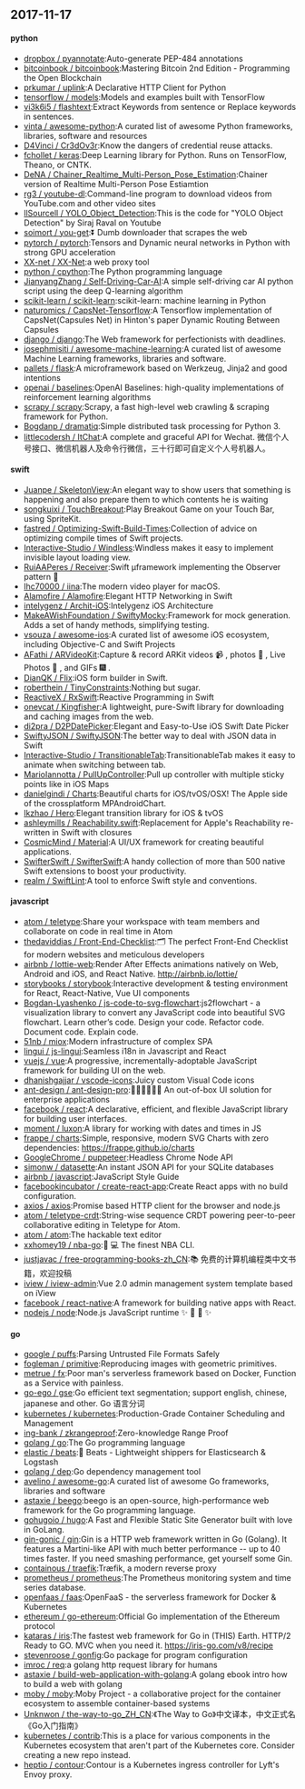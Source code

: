 ## 2017-11-17

#### python
* [dropbox / pyannotate](https://github.com/dropbox/pyannotate):Auto-generate PEP-484 annotations
* [bitcoinbook / bitcoinbook](https://github.com/bitcoinbook/bitcoinbook):Mastering Bitcoin 2nd Edition - Programming the Open Blockchain
* [prkumar / uplink](https://github.com/prkumar/uplink):A Declarative HTTP Client for Python
* [tensorflow / models](https://github.com/tensorflow/models):Models and examples built with TensorFlow
* [vi3k6i5 / flashtext](https://github.com/vi3k6i5/flashtext):Extract Keywords from sentence or Replace keywords in sentences.
* [vinta / awesome-python](https://github.com/vinta/awesome-python):A curated list of awesome Python frameworks, libraries, software and resources
* [D4Vinci / Cr3dOv3r](https://github.com/D4Vinci/Cr3dOv3r):Know the dangers of credential reuse attacks.
* [fchollet / keras](https://github.com/fchollet/keras):Deep Learning library for Python. Runs on TensorFlow, Theano, or CNTK.
* [DeNA / Chainer_Realtime_Multi-Person_Pose_Estimation](https://github.com/DeNA/Chainer_Realtime_Multi-Person_Pose_Estimation):Chainer version of Realtime Multi-Person Pose Estiamtion
* [rg3 / youtube-dl](https://github.com/rg3/youtube-dl):Command-line program to download videos from YouTube.com and other video sites
* [llSourcell / YOLO_Object_Detection](https://github.com/llSourcell/YOLO_Object_Detection):This is the code for "YOLO Object Detection" by Siraj Raval on Youtube
* [soimort / you-get](https://github.com/soimort/you-get):⏬ Dumb downloader that scrapes the web
* [pytorch / pytorch](https://github.com/pytorch/pytorch):Tensors and Dynamic neural networks in Python with strong GPU acceleration
* [XX-net / XX-Net](https://github.com/XX-net/XX-Net):a web proxy tool
* [python / cpython](https://github.com/python/cpython):The Python programming language
* [JianyangZhang / Self-Driving-Car-AI](https://github.com/JianyangZhang/Self-Driving-Car-AI):A simple self-driving car AI python script using the deep Q-learning algorithm
* [scikit-learn / scikit-learn](https://github.com/scikit-learn/scikit-learn):scikit-learn: machine learning in Python
* [naturomics / CapsNet-Tensorflow](https://github.com/naturomics/CapsNet-Tensorflow):A Tensorflow implementation of CapsNet(Capsules Net) in Hinton's paper Dynamic Routing Between Capsules
* [django / django](https://github.com/django/django):The Web framework for perfectionists with deadlines.
* [josephmisiti / awesome-machine-learning](https://github.com/josephmisiti/awesome-machine-learning):A curated list of awesome Machine Learning frameworks, libraries and software.
* [pallets / flask](https://github.com/pallets/flask):A microframework based on Werkzeug, Jinja2 and good intentions
* [openai / baselines](https://github.com/openai/baselines):OpenAI Baselines: high-quality implementations of reinforcement learning algorithms
* [scrapy / scrapy](https://github.com/scrapy/scrapy):Scrapy, a fast high-level web crawling & scraping framework for Python.
* [Bogdanp / dramatiq](https://github.com/Bogdanp/dramatiq):Simple distributed task processing for Python 3.
* [littlecodersh / ItChat](https://github.com/littlecodersh/ItChat):A complete and graceful API for Wechat. 微信个人号接口、微信机器人及命令行微信，三十行即可自定义个人号机器人。

#### swift
* [Juanpe / SkeletonView](https://github.com/Juanpe/SkeletonView):An elegant way to show users that something is happening and also prepare them to which contents he is waiting
* [songkuixi / TouchBreakout](https://github.com/songkuixi/TouchBreakout):Play Breakout Game on your Touch Bar, using SpriteKit.
* [fastred / Optimizing-Swift-Build-Times](https://github.com/fastred/Optimizing-Swift-Build-Times):Collection of advice on optimizing compile times of Swift projects.
* [Interactive-Studio / Windless](https://github.com/Interactive-Studio/Windless):Windless makes it easy to implement invisible layout loading view.
* [RuiAAPeres / Receiver](https://github.com/RuiAAPeres/Receiver):Swift µframework implementing the Observer pattern 📡
* [lhc70000 / iina](https://github.com/lhc70000/iina):The modern video player for macOS.
* [Alamofire / Alamofire](https://github.com/Alamofire/Alamofire):Elegant HTTP Networking in Swift
* [intelygenz / Archit-iOS](https://github.com/intelygenz/Archit-iOS):Intelygenz iOS Architecture
* [MakeAWishFoundation / SwiftyMocky](https://github.com/MakeAWishFoundation/SwiftyMocky):Framework for mock generation. Adds a set of handy methods, simplifying testing.
* [vsouza / awesome-ios](https://github.com/vsouza/awesome-ios):A curated list of awesome iOS ecosystem, including Objective-C and Swift Projects
* [AFathi / ARVideoKit](https://github.com/AFathi/ARVideoKit):Capture & record ARKit videos 📹 , photos 🌄 , Live Photos 🎇 , and GIFs 🎆 .
* [DianQK / Flix](https://github.com/DianQK/Flix):iOS form builder in Swift.
* [roberthein / TinyConstraints](https://github.com/roberthein/TinyConstraints):Nothing but sugar.
* [ReactiveX / RxSwift](https://github.com/ReactiveX/RxSwift):Reactive Programming in Swift
* [onevcat / Kingfisher](https://github.com/onevcat/Kingfisher):A lightweight, pure-Swift library for downloading and caching images from the web.
* [di2pra / D2PDatePicker](https://github.com/di2pra/D2PDatePicker):Elegant and Easy-to-Use iOS Swift Date Picker
* [SwiftyJSON / SwiftyJSON](https://github.com/SwiftyJSON/SwiftyJSON):The better way to deal with JSON data in Swift
* [Interactive-Studio / TransitionableTab](https://github.com/Interactive-Studio/TransitionableTab):TransitionableTab makes it easy to animate when switching between tab.
* [MarioIannotta / PullUpController](https://github.com/MarioIannotta/PullUpController):Pull up controller with multiple sticky points like in iOS Maps
* [danielgindi / Charts](https://github.com/danielgindi/Charts):Beautiful charts for iOS/tvOS/OSX! The Apple side of the crossplatform MPAndroidChart.
* [lkzhao / Hero](https://github.com/lkzhao/Hero):Elegant transition library for iOS & tvOS
* [ashleymills / Reachability.swift](https://github.com/ashleymills/Reachability.swift):Replacement for Apple's Reachability re-written in Swift with closures
* [CosmicMind / Material](https://github.com/CosmicMind/Material):A UI/UX framework for creating beautiful applications.
* [SwifterSwift / SwifterSwift](https://github.com/SwifterSwift/SwifterSwift):A handy collection of more than 500 native Swift extensions to boost your productivity.
* [realm / SwiftLint](https://github.com/realm/SwiftLint):A tool to enforce Swift style and conventions.

#### javascript
* [atom / teletype](https://github.com/atom/teletype):Share your workspace with team members and collaborate on code in real time in Atom
* [thedaviddias / Front-End-Checklist](https://github.com/thedaviddias/Front-End-Checklist):🗂 The perfect Front-End Checklist for modern websites and meticulous developers
* [airbnb / lottie-web](https://github.com/airbnb/lottie-web):Render After Effects animations natively on Web, Android and iOS, and React Native. http://airbnb.io/lottie/
* [storybooks / storybook](https://github.com/storybooks/storybook):Interactive development & testing environment for React, React-Native, Vue UI components
* [Bogdan-Lyashenko / js-code-to-svg-flowchart](https://github.com/Bogdan-Lyashenko/js-code-to-svg-flowchart):js2flowchart - a visualization library to convert any JavaScript code into beautiful SVG flowchart. Learn other’s code. Design your code. Refactor code. Document code. Explain code.
* [51nb / miox](https://github.com/51nb/miox):Modern infrastructure of complex SPA
* [lingui / js-lingui](https://github.com/lingui/js-lingui):Seamless i18n in Javascript and React
* [vuejs / vue](https://github.com/vuejs/vue):A progressive, incrementally-adoptable JavaScript framework for building UI on the web.
* [dhanishgajjar / vscode-icons](https://github.com/dhanishgajjar/vscode-icons):Juicy custom Visual Code icons
* [ant-design / ant-design-pro](https://github.com/ant-design/ant-design-pro):👨🏻‍💻👩🏻‍💻 An out-of-box UI solution for enterprise applications
* [facebook / react](https://github.com/facebook/react):A declarative, efficient, and flexible JavaScript library for building user interfaces.
* [moment / luxon](https://github.com/moment/luxon):A library for working with dates and times in JS
* [frappe / charts](https://github.com/frappe/charts):Simple, responsive, modern SVG Charts with zero dependencies: https://frappe.github.io/charts
* [GoogleChrome / puppeteer](https://github.com/GoogleChrome/puppeteer):Headless Chrome Node API
* [simonw / datasette](https://github.com/simonw/datasette):An instant JSON API for your SQLite databases
* [airbnb / javascript](https://github.com/airbnb/javascript):JavaScript Style Guide
* [facebookincubator / create-react-app](https://github.com/facebookincubator/create-react-app):Create React apps with no build configuration.
* [axios / axios](https://github.com/axios/axios):Promise based HTTP client for the browser and node.js
* [atom / teletype-crdt](https://github.com/atom/teletype-crdt):String-wise sequence CRDT powering peer-to-peer collaborative editing in Teletype for Atom.
* [atom / atom](https://github.com/atom/atom):The hackable text editor
* [xxhomey19 / nba-go](https://github.com/xxhomey19/nba-go):🏀 💻 The finest NBA CLI.
* [justjavac / free-programming-books-zh_CN](https://github.com/justjavac/free-programming-books-zh_CN):📚 免费的计算机编程类中文书籍，欢迎投稿
* [iview / iview-admin](https://github.com/iview/iview-admin):Vue 2.0 admin management system template based on iView
* [facebook / react-native](https://github.com/facebook/react-native):A framework for building native apps with React.
* [nodejs / node](https://github.com/nodejs/node):Node.js JavaScript runtime ✨ 🐢 🚀 ✨

#### go
* [google / puffs](https://github.com/google/puffs):Parsing Untrusted File Formats Safely
* [fogleman / primitive](https://github.com/fogleman/primitive):Reproducing images with geometric primitives.
* [metrue / fx](https://github.com/metrue/fx):Poor man's serverless framework based on Docker, Function as a Service with painless.
* [go-ego / gse](https://github.com/go-ego/gse):Go efficient text segmentation; support english, chinese, japanese and other. Go 语言分词
* [kubernetes / kubernetes](https://github.com/kubernetes/kubernetes):Production-Grade Container Scheduling and Management
* [ing-bank / zkrangeproof](https://github.com/ing-bank/zkrangeproof):Zero-knowledge Range Proof
* [golang / go](https://github.com/golang/go):The Go programming language
* [elastic / beats](https://github.com/elastic/beats):🐠 Beats - Lightweight shippers for Elasticsearch & Logstash
* [golang / dep](https://github.com/golang/dep):Go dependency management tool
* [avelino / awesome-go](https://github.com/avelino/awesome-go):A curated list of awesome Go frameworks, libraries and software
* [astaxie / beego](https://github.com/astaxie/beego):beego is an open-source, high-performance web framework for the Go programming language.
* [gohugoio / hugo](https://github.com/gohugoio/hugo):A Fast and Flexible Static Site Generator built with love in GoLang.
* [gin-gonic / gin](https://github.com/gin-gonic/gin):Gin is a HTTP web framework written in Go (Golang). It features a Martini-like API with much better performance -- up to 40 times faster. If you need smashing performance, get yourself some Gin.
* [containous / traefik](https://github.com/containous/traefik):Træfik, a modern reverse proxy
* [prometheus / prometheus](https://github.com/prometheus/prometheus):The Prometheus monitoring system and time series database.
* [openfaas / faas](https://github.com/openfaas/faas):OpenFaaS - the serverless framework for Docker & Kubernetes
* [ethereum / go-ethereum](https://github.com/ethereum/go-ethereum):Official Go implementation of the Ethereum protocol
* [kataras / iris](https://github.com/kataras/iris):The fastest web framework for Go in (THIS) Earth. HTTP/2 Ready to GO. MVC when you need it. https://iris-go.com/v8/recipe
* [stevenroose / gonfig](https://github.com/stevenroose/gonfig):Go package for program configuration
* [imroc / req](https://github.com/imroc/req):a golang http request library for humans
* [astaxie / build-web-application-with-golang](https://github.com/astaxie/build-web-application-with-golang):A golang ebook intro how to build a web with golang
* [moby / moby](https://github.com/moby/moby):Moby Project - a collaborative project for the container ecosystem to assemble container-based systems
* [Unknwon / the-way-to-go_ZH_CN](https://github.com/Unknwon/the-way-to-go_ZH_CN):《The Way to Go》中文译本，中文正式名《Go入门指南》
* [kubernetes / contrib](https://github.com/kubernetes/contrib):This is a place for various components in the Kubernetes ecosystem that aren't part of the Kubernetes core. Consider creating a new repo instead.
* [heptio / contour](https://github.com/heptio/contour):Contour is a Kubernetes ingress controller for Lyft's Envoy proxy.
